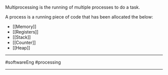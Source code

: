 Multiprocessing is the running of multiple processes to do a task.

A process is a running piece of code that has been allocated the below:
- [[Memory]]
- [[Registers]]
- [[Stack]]
- [[Counter]]
- [[Heap]]

---

#softwareEng #processing

---